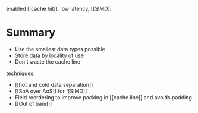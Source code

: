 enabled [[cache hit]], low latency, [[SIMD]]

# Summary
- Use the smallest data types possible
- Store data by locality of use
- Don't waste the cache line



techniques:
- [[hot and cold data separation]]
- [[SoA over AoS]] for [[SIMD]]
- Field reordering to improve packing in [[cache line]] and avoids padding
- [[Out of band]]

